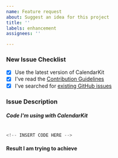```yaml
---
name: Feature request
about: Suggest an idea for this project
title: ''
labels: enhancement
assignees: ''

---
```


<!-- Thanks for helping _CalendarKit_! Before you submit your issue, please make sure to check the following boxes by putting an x in the [ ] (don't: [x ], [ x], do: [x]) -->

### New Issue Checklist

- [x] Use the latest version of CalendarKit
- [x] I've read the [Contribution Guidelines](https://github.com/richardtop/CalendarKit/blob/master/CONTRIBUTING.md)
- [x] I've searched for [existing GitHub issues](https://github.com/richardtop/CalendarKit/issues)

### Issue Description
<!-- Describe your issue, attach screenshots / videos if needed. -->

##### Code I'm using with CalendarKit
<!-- Please, add all the relevant code you're using to interact with CalendarKit.
For each code snippet use separate fenced code blocks.
Read more about syntax highlighting at https://help.github.com/articles/creating-and-highlighting-code-blocks/ -->

```Swift

<!-- INSERT CODE HERE -->

```

#### Result I am trying to achieve
<!-- If you have a UI Mockup of what you're trying to achieve, please, paste it here (Optional) -->
<!--INSERT API OR UI MOCKUPS HERE -->
